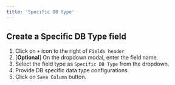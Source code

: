 ```yaml
---
title: 'Specific DB type'
---
```



## Create a Specific DB Type field
1. Click on `+` icon to the right of `Fields header`
2. [**Optional**] On the dropdown modal, enter the field name.
3. Select the field type as `Specific DB Type` from the dropdown.
4. Provide DB specific data type configurations
5. Click on `Save Column` button.